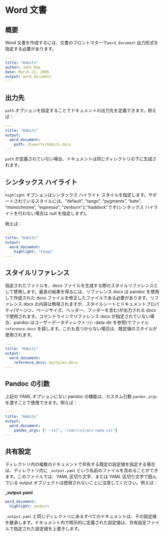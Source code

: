 # Word 文書

## 概要

Word 文書を作成するには、文書のフロントマターで`word_document` 出力形式を指定する必要があります。

```yaml
---
title: "Habits"
author: John Doe
date: March 22, 2005
output: word_document
---

```

## 出力先

`path` オプションを指定することでドキュメントの出力先を定義できます。例えば：

```yaml
---
title: "Habits"
output:
  word_document:
    path: /Exports/Habits.docx
---

```

`path` が定義されていない場合、ドキュメントは同じディレクトリの下に生成されます。

## シンタックス ハイライト

`highlight` オプションはシンタックス ハイライト スタイルを指定します。サポートされているスタイルには、“default”, “tango”, “pygments”, “kate”, “monochrome”, “espresso”, “zenburn”と“haddock”です(シンタックス ハイライトを行わない場合は null を指定します)。

例えば：

```yaml
---
title: "Habits"
output:
  word_document:
    highlight: "tango"
---

```

## スタイルリファレンス

指定されたファイルを、docx ファイルを生成する際のスタイルリファレンスとして使用します。最良の結果を得るには、リファレンス docx は pandoc を使用して作成された docx ファイルを修正したファイルである必要があります。リファレンス docx の内容は無視されますが、スタイルシートとドキュメントプロパティ(マージン、ページサイズ、ヘッダー、フッターを含む)が出力される docx で使用されます。コマンドラインでリファレンス docx が指定されていない場合、pandoc はユーザーデータディレクトリ(--data-dir を参照)でファイル `reference.docx` を探します。これも見つからない場合は、既定値のスタイルが使用されます。

```yaml
---
title: "Habits"
output:
  word_document:
    reference_docx: mystyles.docx
---

```

## Pandoc の引数

上記の YAML オプションにない pandoc の機能は、カスタム引数 `pandoc_args` を渡すことで使用できます。例えば：

```yaml
---
title: "Habits"
output:
  word_document:
    pandoc_args: ["--csl", "/var/csl/acs-nano.csl"]
---

```

## 共有設定

ディレクトリ内の複数のドキュメントで共有する既定の設定値を指定する場合は、ディレクトリ内に `_output.yaml` という名前のファイルを含めることができます。このファイルでは、YAML 区切り文字、または YAML 区切り文字で囲んでいる output オブジェクトは使用されないことに注意してください。例えば：

**\_output.yaml**

```yaml
word_document:
  highlight: zenburn
```

`_output.yaml` と同じディレクトリにあるすべてのドキュメントは、その設定値を継承します。ドキュメント内で明示的に定義された設定値は、共有設定ファイルで指定された設定値を上書きします。

